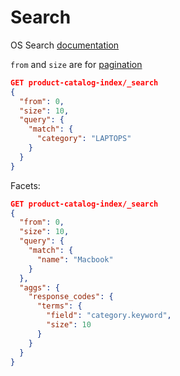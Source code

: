 # Search

OS Search [documentation](https://opensearch.org/docs/latest/opensearch/ux/ "OpenSearch Search Experience")

`from` and `size` are for [pagination](https://opensearch.org/docs/latest/opensearch/ux/#paginate-results "Paginate Results")

```json
GET product-catalog-index/_search
{
  "from": 0,
  "size": 10,
  "query": {
    "match": {
      "category": "LAPTOPS"
    }
  }
}
```

Facets:

```json
GET product-catalog-index/_search
{
  "from": 0,
  "size": 10,
  "query": {
    "match": {
      "name": "Macbook"
    }
  },
  "aggs": {
    "response_codes": {
      "terms": {
        "field": "category.keyword",
        "size": 10
      }
    }
  }
}
```